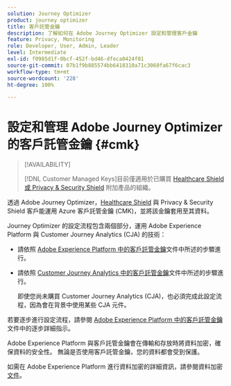 ```yaml
---
solution: Journey Optimizer
product: journey optimizer
title: 客戶託管金鑰
description: 了解如何在 Adobe Journey Optimizer 設定和管理客戶金鑰
feature: Privacy, Monitoring
role: Developer, User, Admin, Leader
level: Intermediate
exl-id: f0985d1f-0bcf-452f-bd46-dfeca0424f01
source-git-commit: 07b1f9b885574bb6418310a71c3060fa67f6cac3
workflow-type: tm+mt
source-wordcount: '228'
ht-degree: 100%

---
```


# 設定和管理 Adobe Journey Optimizer 的客戶託管金鑰 {#cmk}

>[!AVAILABILITY]
>
>[!DNL Customer Managed Keys]目前僅適用於已購買 [Healthcare Shield 或 Privacy &amp; Security Shield](https://experienceleague.adobe.com/docs/events/customer-data-management-voices-recordings/governance/healthcare-shield.html?lang=zh-Hant) 附加產品的組織。

透過 Adobe Journey Optimizer，[Healthcare Shield](https://www.adobe.com/tw/trust/compliance/hipaa-ready.html) 與 Privacy &amp; Security Shield 客戶能運用 Azure 客戶託管金鑰 (CMK)，並將該金鑰套用至其資料。

Journey Optimizer 的設定流程包含兩個部分，運用 Adobe Experience Platform 與 Customer Journey Analytics (CJA) 的技術：

* 請依照 [Adobe Experience Platform 中的客戶託管金鑰](https://experienceleague.adobe.com/docs/experience-platform/landing/governance-privacy-security/customer-managed-keys.html?lang=zh-Hant)文件中所述的步驟進行。

* 請依照 [Customer Journey Analytics 中的客戶託管金鑰](https://experienceleague.adobe.com/docs/analytics-platform/using/cja-privacy/cmk.html?lang=zh-Hant)文件中所述的步驟進行。

  即使您尚未購買 Customer Journey Analytics (CJA)，也必須完成此設定流程，因為會在背景中使用某些 CJA 元件。

若要逐步進行設定流程，請參閱 [Adobe Experience Platform 中的客戶託管金鑰](https://experienceleague.adobe.com/docs/experience-platform/landing/governance-privacy-security/encryption.html?lang=zh-Hant)文件中的逐步詳細指示。

Adobe Experience Platform 與客戶託管金鑰會在傳輸和存放時將資料加密，確保資料的安全性。 無論是否使用客戶託管金鑰，您的資料都會受到保護。

如需在 Adobe Experience Platform 進行資料加密的詳細資訊，請參閱資料加密[文件](https://experienceleague.adobe.com/docs/experience-platform/landing/governance-privacy-security/encryption.html?lang=zh-Hant)。
